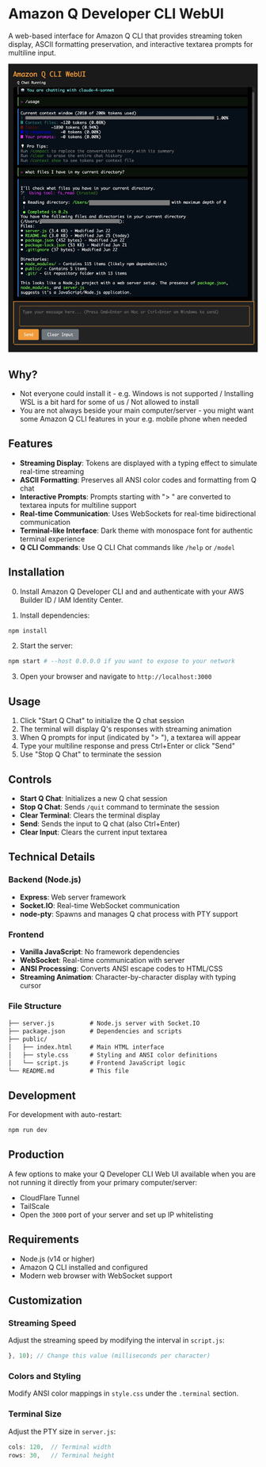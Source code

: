 # Amazon Q Developer CLI WebUI

A web-based interface for Amazon Q CLI that provides streaming token display, ASCII formatting preservation, and interactive textarea prompts for multiline input.

![Amazon Q Developer CLI WebUI](/screenshot.jpg)

## Why?

- Not everyone could install it - e.g. Windows is not supported / Installing WSL is a bit hard for some of us / Not allowed to install
- You are not always beside your main computer/server - you might want some Amazon Q CLI features in your e.g. mobile phone when needed

## Features

- **Streaming Display**: Tokens are displayed with a typing effect to simulate real-time streaming
- **ASCII Formatting**: Preserves all ANSI color codes and formatting from Q chat
- **Interactive Prompts**: Prompts starting with "> " are converted to textarea inputs for multiline support
- **Real-time Communication**: Uses WebSockets for real-time bidirectional communication
- **Terminal-like Interface**: Dark theme with monospace font for authentic terminal experience
- **Q CLI Commands**: Use Q CLI Chat commands like `/help` or `/model`

## Installation

0. Install Amazon Q Developer CLI and and authenticate with your AWS Builder ID / IAM Identity Center.

1. Install dependencies:
```bash
npm install
```

2. Start the server:
```bash
npm start # --host 0.0.0.0 if you want to expose to your network
```

3. Open your browser and navigate to `http://localhost:3000`

## Usage

1. Click "Start Q Chat" to initialize the Q chat session
2. The terminal will display Q's responses with streaming animation
3. When Q prompts for input (indicated by "> "), a textarea will appear
4. Type your multiline response and press Ctrl+Enter or click "Send"
5. Use "Stop Q Chat" to terminate the session

## Controls

- **Start Q Chat**: Initializes a new Q chat session
- **Stop Q Chat**: Sends `/quit` command to terminate the session
- **Clear Terminal**: Clears the terminal display
- **Send**: Sends the input to Q chat (also Ctrl+Enter)
- **Clear Input**: Clears the current input textarea

## Technical Details

### Backend (Node.js)

- **Express**: Web server framework
- **Socket.IO**: Real-time WebSocket communication
- **node-pty**: Spawns and manages Q chat process with PTY support

### Frontend

- **Vanilla JavaScript**: No framework dependencies
- **WebSocket**: Real-time communication with server
- **ANSI Processing**: Converts ANSI escape codes to HTML/CSS
- **Streaming Animation**: Character-by-character display with typing cursor

### File Structure
```
├── server.js          # Node.js server with Socket.IO
├── package.json       # Dependencies and scripts
├── public/
│   ├── index.html     # Main HTML interface
│   ├── style.css      # Styling and ANSI color definitions
│   └── script.js      # Frontend JavaScript logic
└── README.md          # This file
```

## Development

For development with auto-restart:
```bash
npm run dev
```

## Production

A few options to make your Q Developer CLI Web UI available when you are not running it directly from your primary computer/server:

- CloudFlare Tunnel
- TailScale
- Open the `3000` port of your server and set up IP whitelisting

## Requirements

- Node.js (v14 or higher)
- Amazon Q CLI installed and configured
- Modern web browser with WebSocket support

## Customization

### Streaming Speed
Adjust the streaming speed by modifying the interval in `script.js`:
```javascript
}, 10); // Change this value (milliseconds per character)
```

### Colors and Styling
Modify ANSI color mappings in `style.css` under the `.terminal` section.

### Terminal Size
Adjust the PTY size in `server.js`:
```javascript
cols: 120,  // Terminal width
rows: 30,   // Terminal height
```
